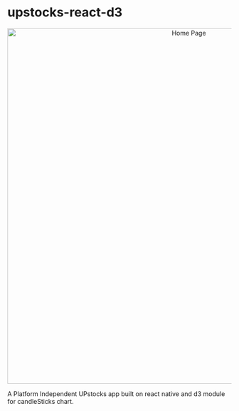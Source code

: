 # upstocks-react-d3
<p align="center">
  <img src="https://user-images.githubusercontent.com/113833707/229367857-49823b01-7452-422a-b0a5-82e05e9d53ea.png" alt="Home Page" height="800"/>
</p>

A Platform Independent UPstocks app built on react native and d3 module for candleSticks chart.
